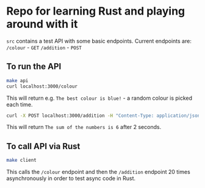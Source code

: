 # Repo for learning Rust and playing around with it

`src` contains a test API with some basic endpoints.
Current endpoints are:
`/colour` - `GET`
`/addition` - `POST`

## To run the API
```sh
make api
curl localhost:3000/colour
```
This will return e.g. `The best colour is blue!` - a random colour is picked each time.

```sh
curl -X POST localhost:3000/addition -H "Content-Type: application/json" -d '{"nums":"1,2,3"}'
```
This will return `The sum of the numbers is 6` after 2 seconds.

## To call API via Rust
```sh
make client
```
This calls the `/colour` endpoint and then the `/addition` endpoint 20 times asynchronously
in order to test async code in Rust.